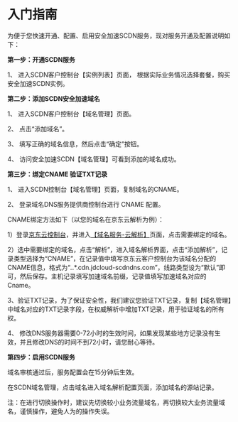 # 入门指南

 为便于您快速开通、配置、启用安全加速SCDN服务，现对服务开通及配置说明如下：

   **第一步：开通SCDN服务**

  1、 进入SCDN客户控制台【实例列表】页面，
    根据实际业务情况选择套餐，购买安全加速SCDN实例。

   **第二步：添加SCDN安全加速域名**

  1、 进入SCDN客户控制台【域名管理】页面。

  2、 点击“添加域名”。

  3、 填写正确的域名信息，然后点击“确定”按钮。

  4、 访问安全加速SCDN【域名管理】可看到添加的域名成功。


  **第三步：绑定CNAME 验证TXT记录**

  1、 进入SCDN控制台【域名管理】页面，复制域名的CNAME。

  2、 登录域名DNS服务提供商控制台进行 CNAME 配置。

  CNAME绑定方法如下（以您的域名在京东云解析为例）：

  1）登录[京东云控制台](https://www.jdcloud.com/index)，并进入[【域名服务-云解析】](https://dns-console.jdcloud.com/list)页面，点击需要绑定的域名。


  2）选中需要绑定的域名，点击“解析”，进入域名解析界面，点击“添加解析”，记录类型选择为“CNAME”，在记录值中填写京东云客户控制台为该域名分配的CNAME信息，格式为“*.*.*.cdn.jdcloud-scdndns.com”，线路类型设为“默认”即可，然后保存。主机记录填写加速域名前缀，记录值填写加速域名对应的Cname。


  3、验证TXT记录，为了保证安全性，我们建议您验证TXT记录，复制【域名管理】中域名对应的TXT记录字段，在权威解析中增加TXT记录，用于验证域名的所有权。

  4、 修改DNS服务器需要0-72小时的生效时间，如果发现某些地方记录没有生效，并且修改DNS的时间不到72小时，请您耐心等待。

  **第四步：启用SCDN服务**

  域名审核通过后，服务配置会在15分钟后生效。

  在SCDN域名管理，点击域名进入域名解析配置页面，添加域名的源站记录。

  注：在进行切换操作时，建议先切换较小业务流量域名，再切换较大业务流量域名，谨慎操作，避免人为的操作失误。
